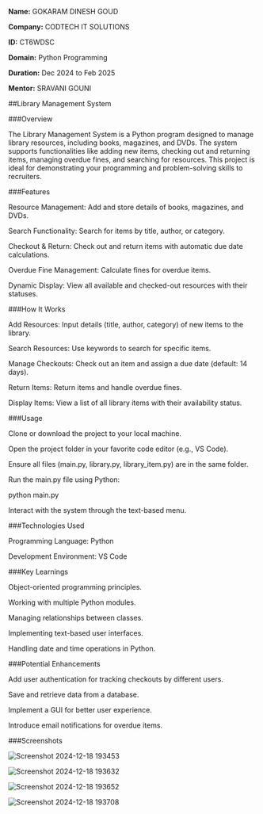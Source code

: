 **Name:** GOKARAM DINESH GOUD 

**Company:** CODTECH IT SOLUTIONS

**ID:** CT6WDSC 

**Domain:** Python Programming 

**Duration:** Dec 2024 to Feb 2025 

**Mentor:** SRAVANI GOUNI

##Library Management System

###Overview

The Library Management System is a Python program designed to manage library resources, including books, magazines, and DVDs. The system supports functionalities like adding new items, checking out and returning items, managing overdue fines, and searching for resources. This project is ideal for demonstrating your programming and problem-solving skills to recruiters.


###Features

Resource Management: Add and store details of books, magazines, and DVDs.

Search Functionality: Search for items by title, author, or category.

Checkout & Return: Check out and return items with automatic due date calculations.

Overdue Fine Management: Calculate fines for overdue items.

Dynamic Display: View all available and checked-out resources with their statuses.


###How It Works

Add Resources: Input details (title, author, category) of new items to the library.

Search Resources: Use keywords to search for specific items.

Manage Checkouts: Check out an item and assign a due date (default: 14 days).

Return Items: Return items and handle overdue fines.

Display Items: View a list of all library items with their availability status.


###Usage

Clone or download the project to your local machine.

Open the project folder in your favorite code editor (e.g., VS Code).

Ensure all files (main.py, library.py, library_item.py) are in the same folder.

Run the main.py file using Python:

python main.py

Interact with the system through the text-based menu.


###Technologies Used

Programming Language: Python

Development Environment: VS Code


###Key Learnings

Object-oriented programming principles.

Working with multiple Python modules.

Managing relationships between classes.

Implementing text-based user interfaces.

Handling date and time operations in Python.


###Potential Enhancements

Add user authentication for tracking checkouts by different users.

Save and retrieve data from a database.

Implement a GUI for better user experience.

Introduce email notifications for overdue items.


###Screenshots

![Screenshot 2024-12-18 193453](https://github.com/user-attachments/assets/fc9a80a9-e0df-402f-9810-6b08b60737d4)

![Screenshot 2024-12-18 193632](https://github.com/user-attachments/assets/7c0560df-bd68-4571-a9e0-61f19f40b5d7)

![Screenshot 2024-12-18 193652](https://github.com/user-attachments/assets/2a57ca28-feb9-486f-be6b-b4ff576e6bb0)

![Screenshot 2024-12-18 193708](https://github.com/user-attachments/assets/cb182e5d-16b8-43c3-9060-a141ae4ffa3f)
